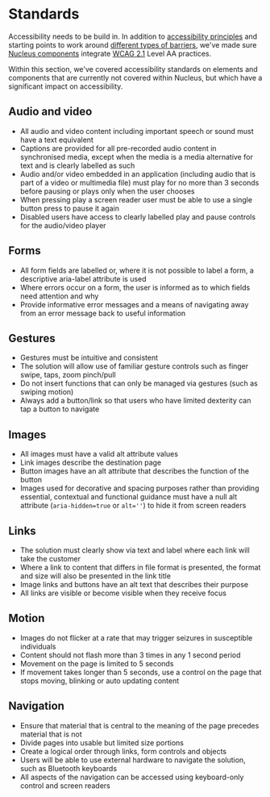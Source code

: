 # Standards


Accessibility needs to be build in. In addition to [accessibility principles](https://centrica.frontify.com/r/lUEdXVvtfufWGAcMq883LHr3USn390x6etw4LsVD3k4,) and starting points to work around [different types of barriers](https://centrica.frontify.com/r/BM51HZ6bchTNLIpsCA6o1TzzBnXkkBc0kC19eMPOT64,), we've made sure [Nucleus components](https://centrica.frontify.com/r/pEPpUugQu0a5Hn0D3K7ytMHXb1JUxWhfHBWe4EOZGxo,) integrate  [WCAG 2.1](https://www.w3.org/TR/WCAG21) Level AA practices.

Within this section, we've covered accessibility standards on elements and components that are currently not covered within Nucleus, but which have a significant impact on accessibility.

## Audio and video

- All audio and video content including important speech or sound must have a text equivalent
- Captions are provided for all pre-recorded audio content in synchronised media, except when the media is a media alternative for text and is clearly labelled as such
- Audio and/or video embedded in an application (including audio that is part of a video or multimedia file) must play for no more than 3 seconds before pausing or plays only when the user chooses
- When pressing play a screen reader user must be able to use a single button press to pause it again
- Disabled users have access to clearly labelled play and pause controls for the audio/video player

## Forms

- All form fields are labelled or, where it is not possible to label a form, a descriptive aria-label attribute is used
- Where errors occur on a form, the user is informed as to which fields need attention and why
- Provide informative error messages and a means of navigating away from an error message back to useful information

## Gestures

- Gestures must be intuitive and consistent
- The solution will allow use of familiar gesture controls such as finger swipe, taps, zoom pinch/pull
- Do not insert functions that can only be managed via gestures (such as swiping motion)
- Always add a button/link so that users who have limited dexterity can tap a button to navigate

## Images

- All images must have a valid alt attribute values
- Link images describe the destination page
- Button images have an alt attribute that describes the function of the button
- Images used for decorative and spacing purposes rather than providing essential, contextual and functional guidance must have a null alt attribute (`aria-hidden=true` or `alt=''`) to hide it from screen readers

## Links

- The solution must clearly show via text and label where each link will take the customer
- Where a link to content that differs in file format is presented, the format and size will also be presented in the link title
- Image links and buttons have an alt text that describes their purpose
- All links are visible or become visible when they receive focus

## Motion

- Images do not flicker at a rate that may trigger seizures in susceptible individuals
- Content should not flash more than 3 times in any 1 second period
- Movement on the page is limited to 5 seconds
- If movement takes longer than 5 seconds, use a control on the page that stops moving, blinking or auto updating content

## Navigation

- Ensure that material that is central to the meaning of the page precedes material that is not
- Divide pages into usable but limited size portions
- Create a logical order through links, form controls and objects
- Users will be able to use external hardware to navigate the solution, such as Bluetooth keyboards
- All aspects of the navigation can be accessed using keyboard-only control and screen readers
